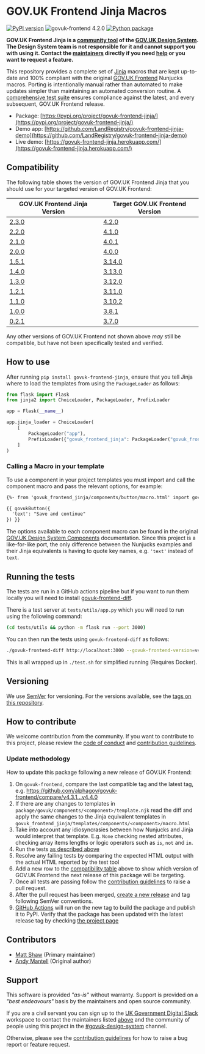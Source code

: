 # GOV.UK Frontend Jinja Macros

[![PyPI version](https://badge.fury.io/py/govuk-frontend-jinja.svg)](https://pypi.org/project/govuk-frontend-jinja/)
![govuk-frontend 4.2.0](https://img.shields.io/badge/govuk--frontend%20version-4.2.0-005EA5?logo=gov.uk&style=flat)
[![Python package](https://github.com/LandRegistry/govuk-frontend-jinja/actions/workflows/python-package.yml/badge.svg)](https://github.com/LandRegistry/govuk-frontend-jinja/actions/workflows/python-package.yml)

**GOV.UK Frontend Jinja is a [community tool](https://design-system.service.gov.uk/community/resources-and-tools/) of the [GOV.UK Design System](https://design-system.service.gov.uk/). The Design System team is not responsible for it and cannot support you with using it. Contact the [maintainers](#contributors) directly if you need [help](#support) or you want to request a feature.**

This repository provides a complete set of [Jinja](https://jinja.palletsprojects.com/) macros that are kept up-to-date and 100% compliant with the original [GOV.UK Frontend](https://github.com/alphagov/govuk-frontend) Nunjucks macros. Porting is intentionally manual rather than automated to make updates simpler than maintaining an automated conversion routine. A [comprehensive test suite](https://github.com/surevine/govuk-frontend-diff) ensures compliance against the latest, and every subsequent, GOV.UK Frontend release.

- Package: [https://pypi.org/project/govuk-frontend-jinja/](https://pypi.org/project/govuk-frontend-jinja/)
- Demo app: [https://github.com/LandRegistry/govuk-frontend-jinja-demo](https://github.com/LandRegistry/govuk-frontend-jinja-demo)
- Live demo: [https://govuk-frontend-jinja.herokuapp.com/](https://govuk-frontend-jinja.herokuapp.com/)

## Compatibility

The following table shows the version of GOV.UK Frontend Jinja that you should use for your targeted version of GOV.UK Frontend:

| GOV.UK Frontend Jinja Version | Target GOV.UK Frontend Version |
| ----------------------------- | ------------------------------ |
| [2.3.0](https://github.com/LandRegistry/govuk-frontend-jinja/releases/tag/2.3.0) | [4.2.0](https://github.com/alphagov/govuk-frontend/releases/tag/v4.2.0) |
| [2.2.0](https://github.com/LandRegistry/govuk-frontend-jinja/releases/tag/2.2.0) | [4.1.0](https://github.com/alphagov/govuk-frontend/releases/tag/v4.1.0) |
| [2.1.0](https://github.com/LandRegistry/govuk-frontend-jinja/releases/tag/2.1.0) | [4.0.1](https://github.com/alphagov/govuk-frontend/releases/tag/v4.0.1) |
| [2.0.0](https://github.com/LandRegistry/govuk-frontend-jinja/releases/tag/2.0.0) | [4.0.0](https://github.com/alphagov/govuk-frontend/releases/tag/v4.0.0) |
| [1.5.1](https://github.com/LandRegistry/govuk-frontend-jinja/releases/tag/1.5.1) | [3.14.0](https://github.com/alphagov/govuk-frontend/releases/tag/v3.14.0) |
| [1.4.0](https://github.com/LandRegistry/govuk-frontend-jinja/releases/tag/1.4.0) | [3.13.0](https://github.com/alphagov/govuk-frontend/releases/tag/v3.13.0) |
| [1.3.0](https://github.com/LandRegistry/govuk-frontend-jinja/releases/tag/1.3.0) | [3.12.0](https://github.com/alphagov/govuk-frontend/releases/tag/v3.12.0) |
| [1.2.1](https://github.com/LandRegistry/govuk-frontend-jinja/releases/tag/1.2.1) | [3.11.0](https://github.com/alphagov/govuk-frontend/releases/tag/v3.11.0) |
| [1.1.0](https://github.com/LandRegistry/govuk-frontend-jinja/releases/tag/1.1.0) | [3.10.2](https://github.com/alphagov/govuk-frontend/releases/tag/v3.10.2) |
| [1.0.0](https://github.com/LandRegistry/govuk-frontend-jinja/releases/tag/1.0.0) | [3.8.1](https://github.com/alphagov/govuk-frontend/releases/tag/v3.8.1) |
| [0.2.1](https://github.com/LandRegistry/govuk-frontend-jinja/releases/tag/0.2.1) | [3.7.0](https://github.com/alphagov/govuk-frontend/releases/tag/v3.7.0) |

Any other versions of GOV.UK Frontend not shown above _may_ still be compatible, but have not been specifically tested and verified.

## How to use

After running `pip install govuk-frontend-jinja`, ensure that you tell Jinja where to load the templates from using the `PackageLoader` as follows:

```python
from flask import Flask
from jinja2 import ChoiceLoader, PackageLoader, PrefixLoader

app = Flask(__name__)

app.jinja_loader = ChoiceLoader(
    [
        PackageLoader("app"),
        PrefixLoader({"govuk_frontend_jinja": PackageLoader("govuk_frontend_jinja")}),
    ]
)
```

### Calling a Macro in your template

To use a component in your project templates you must import and call the component macro and pass the relevant options, for example:

```html
{%- from 'govuk_frontend_jinja/components/button/macro.html' import govukButton -%}

{{ govukButton({
  'text': "Save and continue"
}) }}
```

The options available to each component macro can be found in the original [GOV.UK Design System Components](https://design-system.service.gov.uk/components/) documentation. Since this project is a like-for-like port, the only difference between the Nunjucks examples and their Jinja equivalents is having to quote key names, e.g. `'text'` instead of `text`.

## Running the tests

The tests are run in a GitHub actions pipeline but if you want to run them locally you will need to install [govuk-frontend-diff](https://github.com/surevine/govuk-frontend-diff).

There is a test server at `tests/utils/app.py` which you will need to run using the following command:

```bash
(cd tests/utils && python -m flask run --port 3000)
```

You can then run the tests using `govuk-frontend-diff` as follows:

```bash
./govuk-frontend-diff http://localhost:3000 --govuk-frontend-version=v4.0.0
```

This is all wrapped up in `./test.sh` for simplified running (Requires Docker).

## Versioning

We use [SemVer](http://semver.org/) for versioning. For the versions available, see the [tags on this repository](https://github.com/LandRegistry/govuk-frontend-jinja/tags).

## How to contribute

We welcome contribution from the community. If you want to contribute to this project, please review the [code of conduct](CODE_OF_CONDUCT.md) and [contribution guidelines](CONTRIBUTING.md).

### Update methodology

How to update this package following a new release of GOV.UK Frontend:

1. On `govuk-frontend`, compare the last compatible tag and the latest tag, e.g. <https://github.com/alphagov/govuk-frontend/compare/v4.3.1...v4.4.0>
2. If there are any changes to templates in `package/govuk/components/<component>/template.njk` read the diff and apply the same changes to the Jinja equivalent templates in `govuk_frontend_jinja/templates/components/<component>/macro.html`
3. Take into account any idiosyncrasies between how Nunjucks and Jinja would interpret that template. E.g. `None` checking nested attributes, checking array items lengths or logic operators such as `is`, `not` and `in`.
4. Run the tests [as described above](#running-the-tests)
5. Resolve any failing tests by comparing the expected HTML output with the actual HTML reported by the test tool
6. Add a new row to the [compatibility table](#compatibility) above to show which version of GOV.UK Frontend the next release of this package will be targeting.
7. Once all tests are passing follow the [contribution guidelines](CONTRIBUTING.md) to raise a pull request.
8. After the pull request has been merged, [create a new release](https://github.com/LandRegistry/govuk-frontend-jinja/releases/new) and tag following SemVer conventions.
9. [GitHub Actions](https://github.com/LandRegistry/govuk-frontend-jinja/actions/workflows/python-publish.yml) will run on the new tag to build the package and publish it to PyPI. Verify that the package has been updated with the latest release tag by checking [the project page](https://pypi.org/project/govuk-frontend-jinja/)

## Contributors

- [Matt Shaw](https://github.com/matthew-shaw) (Primary maintainer)
- [Andy Mantell](https://github.com/andymantell) (Original author)

## Support

This software is provided _"as-is"_ without warranty. Support is provided on a _"best endeavours"_ basis by the maintainers and open source community.

If you are a civil servant you can sign up to the [UK Government Digital Slack](https://ukgovernmentdigital.slack.com/signup) workspace to contact the maintainers listed [above](#contributors) and the community of people using this project in the [#govuk-design-system](https://ukgovernmentdigital.slack.com/archives/C6DMEH5R6) channel.

Otherwise, please see the [contribution guidelines](CONTRIBUTING.md) for how to raise a bug report or feature request.
